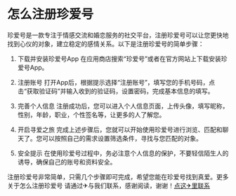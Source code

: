 # 怎么注册珍爱号

珍爱号是一款专注于情感交流和婚恋服务的社交平台，注册珍爱号可以让您更快地找到心仪的对象，建立稳定的感情关系。以下是注册珍爱号的简单步骤：

1. 下载并安装珍爱号App
   在应用商店搜索“珍爱号”或者在官方网站上下载安装珍爱号App。

2. 注册账号
   打开App后，根据提示选择“注册账号”，填写您的手机号码，点击“获取验证码”并输入收到的验证码，设置密码，完成基本信息的填写。

3. 完善个人信息
   注册成功后，您可以进入个人信息页面，上传头像，填写昵称，性别，年龄，职业，个性签名等，让更多的人了解您。

4. 开启寻爱之旅
   完成上述步骤后，您就可以开始使用珍爱号进行浏览、匹配和聊天了。您可以按照自己的需求设置筛选条件，寻找与您匹配的对象。

5. 安全提示
   在使用珍爱号过程中，务必注意个人信息的保护，不要轻信陌生人的诱导，确保自己的账号和资料安全。

注册珍爱号非常简单，只需几个步骤即可完成，希望您能在珍爱号找到真爱。更多 关于怎么注册珍爱号 请通过✈与我们联系，感谢阅读，谢谢！[点这✈里联系](https://www.k02.cc)